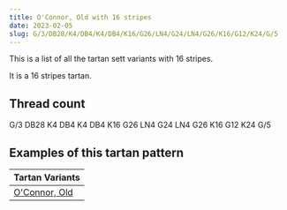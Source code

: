 ```yaml
---
title: O'Connor, Old with 16 stripes
date: 2023-02-05
slug: G/3/DB28/K4/DB4/K4/DB4/K16/G26/LN4/G24/LN4/G26/K16/G12/K24/G/5
---
```

This is a list of all the tartan sett variants with 16 stripes.

It is a 16 stripes tartan.


## Thread count
G/3 DB28 K4 DB4 K4 DB4 K16 G26 LN4 G24 LN4 G26 K16 G12 K24 G/5

## Examples of this tartan pattern

| Tartan Variants |
|---------------|
| [O'Connor, Old](/variants/g/3/db28/k4/db4/k4/db4/k16/g26/ln4/g24/ln4/g26/k16/g12/k24/g/5-db000030-g008000-k000000-lne0e0e0)||
